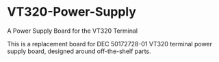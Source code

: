 # VT320-Power-Supply
A Power Supply Board for the VT320 Terminal

This is a replacement board for DEC 50172728-01 VT320 terminal power supply board, designed around off-the-shelf parts.
